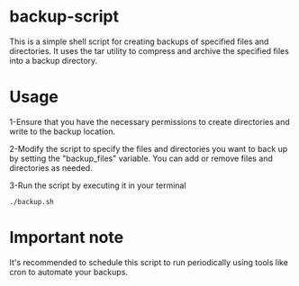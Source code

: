 # backup-script

This is a simple shell script for creating backups of specified files and directories. It uses the tar utility to compress and archive the specified files into a backup directory. 

# Usage

1-Ensure that you have the necessary permissions to create directories and write to the backup location.

2-Modify the script to specify the files and directories you want to back up by setting the "backup_files" variable. You can add or remove files and directories as needed.

3-Run the script by executing it in your terminal

    ./backup.sh

# Important note

It's recommended to schedule this script to run periodically using tools like cron to automate your backups.
